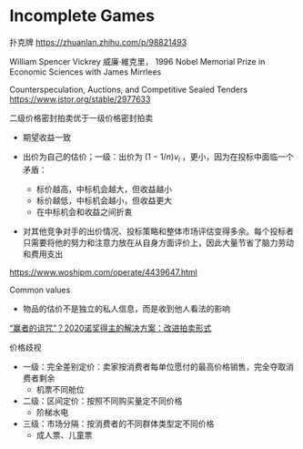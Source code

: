 # Incomplete Games





扑克牌 https://zhuanlan.zhihu.com/p/98821493



William Spencer Vickrey 威廉·維克里， 1996 Nobel Memorial Prize in Economic Sciences with James Mirrlees

Counterspeculation, Auctions, and Competitive Sealed Tenders https://www.jstor.org/stable/2977633

二级价格密封拍卖优于一级价格密封拍卖

- 期望收益一致
- 出价为自己的估价；一级：出价为 $(1-1/n)v_i$ ，更小，因为在投标中面临一个矛盾：
    - 标价越高，中标机会越大，但收益越小
    - 标价越低，中标机会越小，但收益更大
    - 在中标机会和收益之间折衷

- 对其他竞争对手的出价情况、投标策略和整体市场评估变得多余。每个投标者只需要将他的努力和注意力放在从自身方面评价上，因此大量节省了脑力劳动和费用支出

https://www.woshipm.com/operate/4439647.html



Common values

- 物品的估价不是独立的私人信息，而是收到他人看法的影响

[“赢者的诅咒”？2020诺奖得主的解决方案：改进拍卖形式](https://www.sohu.com/a/424365184_260616)





价格歧视

- 一级：完全差别定价：卖家按消费者每单位愿付的最高价格销售，完全夺取消费者剩余
    - 机票不同舱位
- 二级：区间定价：按照不同购买量定不同价格
    - 阶梯水电
- 三级：市场分隔：按消费者的不同群体类型定不同价格
    - 成人票、儿童票




